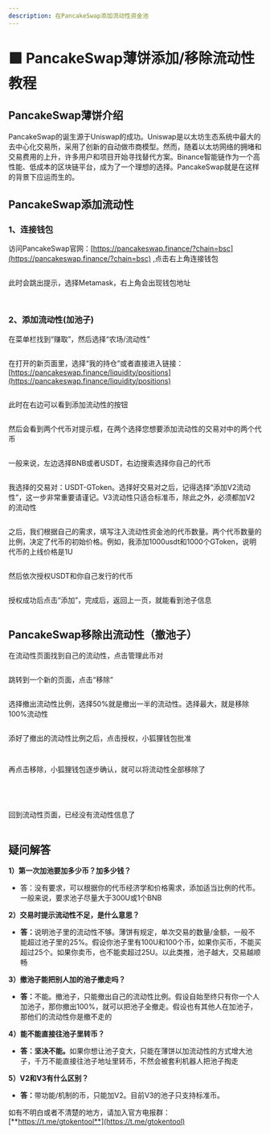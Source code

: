 ```yaml
---
description: 在PancakeSwap添加流动性资金池
---
```


# 🟩 PancakeSwap薄饼添加/移除流动性教程

## PancakeSwap薄饼介绍

PancakeSwap的诞生源于Uniswap的成功。Uniswap是以太坊生态系统中最大的去中心化交易所，采用了创新的自动做市商模型。然而，随着以太坊网络的拥堵和交易费用的上升，许多用户和项目开始寻找替代方案。Binance智能链作为一个高性能、低成本的区块链平台，成为了一个理想的选择。PancakeSwap就是在这样的背景下应运而生的。

## PancakeSwap添加流动性

### 1、连接钱包

访问PancakeSwap官网：[https://pancakeswap.finance/?chain=bsc](https://pancakeswap.finance/?chain=bsc) ,点击右上角连接钱包

<figure><img src="../.gitbook/assets/1 (1).jpg" alt=""><figcaption></figcaption></figure>

此时会跳出提示，选择Metamask，右上角会出现钱包地址

<figure><img src="../.gitbook/assets/2 (1).jpg" alt=""><figcaption></figcaption></figure>

<figure><img src="../.gitbook/assets/3 (1).jpg" alt=""><figcaption></figcaption></figure>

### 2、添加流动性(加池子)

在菜单栏找到“赚取”，然后选择“农场/流动性”

<figure><img src="../.gitbook/assets/4 (1).jpg" alt=""><figcaption></figcaption></figure>

在打开的新页面里，选择“我的持仓”或者直接进入链接：[https://pancakeswap.finance/liquidity/positions](https://pancakeswap.finance/liquidity/positions)

<figure><img src="../.gitbook/assets/5.jpg" alt=""><figcaption></figcaption></figure>

此时在右边可以看到添加流动性的按钮

<figure><img src="../.gitbook/assets/6.jpg" alt=""><figcaption></figcaption></figure>

然后会看到两个代币对提示框，在两个选择您想要添加流动性的交易对中的两个代币

<figure><img src="../.gitbook/assets/7.jpg" alt=""><figcaption></figcaption></figure>

一般来说，左边选择BNB或者USDT，右边搜索选择你自己的代币

<figure><img src="../.gitbook/assets/8 (1).jpg" alt=""><figcaption></figcaption></figure>

我选择的交易对：USDT-GToken。选择好交易对之后，记得选择“添加V2流动性”，这一步非常重要请谨记。V3流动性只适合标准币，除此之外，必须都加V2的流动性

<figure><img src="../.gitbook/assets/9.jpg" alt=""><figcaption></figcaption></figure>

之后，我们根据自己的需求，填写注入流动性资金池的代币数量。两个代币数量的比例，决定了代币的初始价格。例如，我添加1000usdt和1000个GToken，说明代币的上线价格是1U

<figure><img src="../.gitbook/assets/13.jpg" alt=""><figcaption></figcaption></figure>

然后依次授权USDT和你自己发行的代币

<figure><img src="../.gitbook/assets/12.jpg" alt=""><figcaption></figcaption></figure>

授权成功后点击“添加”，完成后，返回上一页，就能看到池子信息

<figure><img src="../.gitbook/assets/14.jpg" alt=""><figcaption></figcaption></figure>

## PancakeSwap移除出流动性（撤池子）

在流动性页面找到自己的流动性，点击管理此币对

<figure><img src="../.gitbook/assets/15.jpg" alt=""><figcaption></figcaption></figure>

跳转到一个新的页面，点击“移除”

<figure><img src="../.gitbook/assets/16.jpg" alt=""><figcaption></figcaption></figure>

选择撤出流动性比例，选择50%就是撤出一半的流动性。选择最大，就是移除100%流动性

<figure><img src="../.gitbook/assets/17.jpg" alt=""><figcaption></figcaption></figure>

添好了撤出的流动性比例之后，点击授权，小狐狸钱包批准

<figure><img src="../.gitbook/assets/18.jpg" alt=""><figcaption></figcaption></figure>

<figure><img src="../.gitbook/assets/19.jpg" alt=""><figcaption></figcaption></figure>

再点击移除，小狐狸钱包逐步确认，就可以将流动性全部移除了

<figure><img src="../.gitbook/assets/20.jpg" alt=""><figcaption></figcaption></figure>

<figure><img src="../.gitbook/assets/21.jpg" alt=""><figcaption></figcaption></figure>

<figure><img src="../.gitbook/assets/22.jpg" alt=""><figcaption></figcaption></figure>

<figure><img src="../.gitbook/assets/23.jpg" alt=""><figcaption></figcaption></figure>

回到流动性页面，已经没有流动性信息了

<figure><img src="../.gitbook/assets/24.jpg" alt=""><figcaption></figcaption></figure>

## 疑问解答 <a href="#id-4-xiang-guan-wen-da" id="id-4-xiang-guan-wen-da"></a>

**1）第一次加池要加多少币？加多少钱？**

* 答：没有要求，可以根据你的代币经济学和价格需求，添加适当比例的代币。一般来说，要求池子尽量大于300U或1个BNB

**2）交易时提示流动性不足，是什么意思？**

* **答：**&#x8BF4;明池子里的流动性不够。薄饼有规定，单次交易的数量/金额，一般不能超过池子里的25%。假设你池子里有100U和100个币，如果你买币，不能买超过25个。如果你卖币，也不能卖超过25U。以此类推，池子越大，交易越顺畅

**3）撤池子能把别人加的池子撤走吗？**

* **答：**&#x4E0D;能。撤池子，只能撤出自己的流动性比例。假设自始至终只有你一个人加池子，那你撤出100%，就可以把池子全撤走。假设也有其他人在加池子，那他们的流动性你是撤不走的

**4）能不能直接往池子里转币？**

* **答：坚决不能。**&#x5982;果你想让池子变大，只能在薄饼以加流动性的方式增大池子，千万不能直接往池子地址里转币，不然会被套利机器人把池子掏走

**5）V2和V3有什么区别？**

* **答：**&#x5E26;功能/机制的币，只能加V2。目前V3的池子只支持标准币。

如有不明白或者不清楚的地方，请加入官方电报群：[**https://t.me/gtokentool**](https://t.me/gtokentool)
